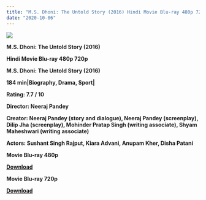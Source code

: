 ```yaml
---
title: "M.S. Dhoni: The Untold Story (2016) Hindi Movie Blu-ray 480p 720p"
date: "2020-10-06"
---
```


[**![](https://1.bp.blogspot.com/-nB8cZffyuNQ/XuYwObCpzBI/AAAAAAAADMY/260UZBzrHLI2w9qEXK3hrDo9s6Ah2tLgACLcBGAsYHQ/s1600/msdhni.jpg)**](https://1.bp.blogspot.com/-nB8cZffyuNQ/XuYwObCpzBI/AAAAAAAADMY/260UZBzrHLI2w9qEXK3hrDo9s6Ah2tLgACLcBGAsYHQ/s1600/msdhni.jpg)

 **M.S. Dhoni: The Untold Story (2016)**

**Hindi Movie Blu-ray 480p 720p** 

**M.S. Dhoni: The Untold Story (2016)**

**184 min|Biography, Drama, Sport|**

**Rating: 7.7 / 10** 

**Director: Neeraj Pandey**

**Creator: Neeraj Pandey (story and dialogue), Neeraj Pandey (screenplay), Dilip Jha (screenplay), Mohinder Pratap Singh (writing associate), Shyam Maheshwari (writing associate)**

**Actors: Sushant Singh Rajput, Kiara Advani, Anupam Kher, Disha Patani**

 **Movie Blu-ray 480p** 

**[Download](https://myglinks.xyz/6081)** 

 **Movie Blu-ray 720p** 

**[Download](https://myglinks.xyz/6082)**
